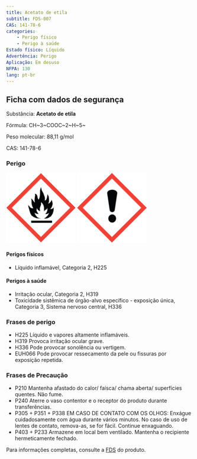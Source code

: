 ```yaml
---
title: Acetato de etila
subtitle: FDS-007
CAS: 141-78-6 
categories:
    - Perigo físico
    - Perigo à saúde
Estado físico: Líquido
Advertência: Perigo
Aplicação: Em desuso
NFPA: 130
lang: pt-br
---
```


## Ficha com dados de segurança

Substância: **Acetato de etila**

Fórmula: CH~3~COOC~2~H~5~

Peso molecular: 88,11 g/mol

CAS: 141-78-6

### Perigo

![Chama](pic/GHS02.png) ![Ponto de exclamação](pic/GHS07.png)

#### Perigos físicos

- Líquido inflamável, Categoria 2, H225

#### Perigos à saúde

- Irritação ocular, Categoria 2, H319
- Toxicidade sistêmica de órgão-alvo específico - exposição única, Categoria 3, Sistema nervoso central, H336

### Frases de perigo

- H225 Líquido e vapores altamente inflamáveis.
- H319 Provoca irritação ocular grave.
- H336 Pode provocar sonolência ou vertigem.
- EUH066 Pode provocar ressecamento da pele ou fissuras por exposição repetida.

### Frases de Precaução

- P210 Mantenha afastado do calor/ faísca/ chama aberta/ superfícies quentes. Não fume.
- P240 Aterre o vaso contentor e o receptor do produto durante transferências.
- P305 + P351 + P338 EM CASO DE CONTATO COM OS OLHOS: Enxágue cuidadosamente com água durante vários minutos. No caso de uso de lentes de contato, remova-as, se for fácil. Continue enxaguando.
- P403 + P233 Armazene em local bem ventilado. Mantenha o recipiente hermeticamente fechado.

Para informações completas, consulte a [FDS](https://drive.google.com/open?id=1U3z8sph4yqC8EUS5phIPiWZeX3R7oRMY) do produto.

